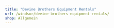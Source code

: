 ```yaml
---
title: "Devine Brothers Equipment Rentals"
url: /windsor/devine-brothers-equipment-rentals/
shop: Allgemein
---
```

